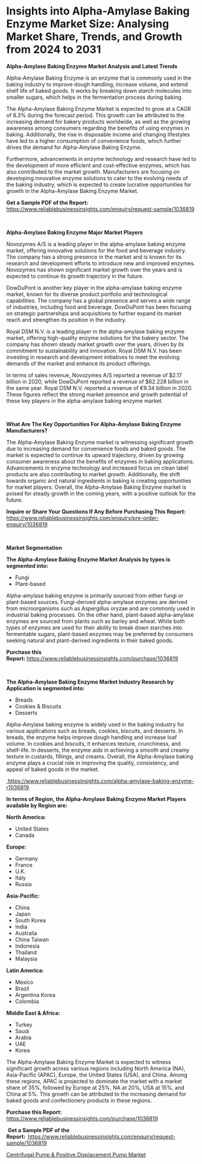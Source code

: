 <p><h1>Insights into Alpha-Amylase Baking Enzyme Market Size: Analysing Market Share, Trends, and Growth from 2024 to 2031</h1></p><p><strong>Alpha-Amylase Baking Enzyme Market Analysis and Latest Trends</strong></p>
<p><p>Alpha-Amylase Baking Enzyme is an enzyme that is commonly used in the baking industry to improve dough handling, increase volume, and extend shelf life of baked goods. It works by breaking down starch molecules into smaller sugars, which helps in the fermentation process during baking.</p><p>The Alpha-Amylase Baking Enzyme Market is expected to grow at a CAGR of 8.3% during the forecast period. This growth can be attributed to the increasing demand for bakery products worldwide, as well as the growing awareness among consumers regarding the benefits of using enzymes in baking. Additionally, the rise in disposable income and changing lifestyles have led to a higher consumption of convenience foods, which further drives the demand for Alpha-Amylase Baking Enzyme.</p><p>Furthermore, advancements in enzyme technology and research have led to the development of more efficient and cost-effective enzymes, which has also contributed to the market growth. Manufacturers are focusing on developing innovative enzyme solutions to cater to the evolving needs of the baking industry, which is expected to create lucrative opportunities for growth in the Alpha-Amylase Baking Enzyme Market.</p></p>
<p><strong>Get a Sample PDF of the Report:&nbsp;</strong> <a href="https://www.reliablebusinessinsights.com/enquiry/request-sample/1036819">https://www.reliablebusinessinsights.com/enquiry/request-sample/1036819</a></p>
<p>&nbsp;</p>
<p><strong>Alpha-Amylase Baking Enzyme Major Market Players</strong></p>
<p><p>Novozymes A/S is a leading player in the alpha-amylase baking enzyme market, offering innovative solutions for the food and beverage industry. The company has a strong presence in the market and is known for its research and development efforts to introduce new and improved enzymes. Novozymes has shown significant market growth over the years and is expected to continue its growth trajectory in the future.</p><p>DowDuPont is another key player in the alpha-amylase baking enzyme market, known for its diverse product portfolio and technological capabilities. The company has a global presence and serves a wide range of industries, including food and beverage. DowDuPont has been focusing on strategic partnerships and acquisitions to further expand its market reach and strengthen its position in the industry.</p><p>Royal DSM N.V. is a leading player in the alpha-amylase baking enzyme market, offering high-quality enzyme solutions for the bakery sector. The company has shown steady market growth over the years, driven by its commitment to sustainability and innovation. Royal DSM N.V. has been investing in research and development initiatives to meet the evolving demands of the market and enhance its product offerings.</p><p>In terms of sales revenue, Novozymes A/S reported a revenue of $2.17 billion in 2020, while DowDuPont reported a revenue of $62.228 billion in the same year. Royal DSM N.V. reported a revenue of €9.34 billion in 2020. These figures reflect the strong market presence and growth potential of these key players in the alpha-amylase baking enzyme market.</p></p>
<p>&nbsp;</p>
<p><strong>What Are The Key Opportunities For Alpha-Amylase Baking Enzyme Manufacturers?</strong></p>
<p><p>The Alpha-Amylase Baking Enzyme market is witnessing significant growth due to increasing demand for convenience foods and baked goods. The market is expected to continue its upward trajectory, driven by growing consumer awareness about the benefits of enzymes in baking applications. Advancements in enzyme technology and increased focus on clean label products are also contributing to market growth. Additionally, the shift towards organic and natural ingredients in baking is creating opportunities for market players. Overall, the Alpha-Amylase Baking Enzyme market is poised for steady growth in the coming years, with a positive outlook for the future.</p></p>
<p><strong>Inquire or Share Your Questions If Any Before Purchasing This Report:</strong> <a href="https://www.reliablebusinessinsights.com/enquiry/pre-order-enquiry/1036819">https://www.reliablebusinessinsights.com/enquiry/pre-order-enquiry/1036819</a></p>
<p>&nbsp;</p>
<p><strong>Market Segmentation</strong></p>
<p><strong>The Alpha-Amylase Baking Enzyme Market Analysis by types is segmented into:</strong></p>
<p><ul><li>Fungi</li><li>Plant-based</li></ul></p>
<p><p>Alpha-amylase baking enzyme is primarily sourced from either fungi or plant-based sources. Fungi-derived alpha-amylase enzymes are derived from microorganisms such as Aspergillus oryzae and are commonly used in industrial baking processes. On the other hand, plant-based alpha-amylase enzymes are sourced from plants such as barley and wheat. While both types of enzymes are used for their ability to break down starches into fermentable sugars, plant-based enzymes may be preferred by consumers seeking natural and plant-derived ingredients in their baked goods.</p></p>
<p><strong>Purchase this Report:&nbsp;</strong><a href="https://www.reliablebusinessinsights.com/purchase/1036819">https://www.reliablebusinessinsights.com/purchase/1036819</a></p>
<p>&nbsp;</p>
<p><strong>The Alpha-Amylase Baking Enzyme Market Industry Research by Application is segmented into:</strong></p>
<p><ul><li>Breads</li><li>Cookies & Biscuits</li><li>Desserts</li></ul></p>
<p><p>Alpha-Amylase baking enzyme is widely used in the baking industry for various applications such as breads, cookies, biscuits, and desserts. In breads, the enzyme helps improve dough handling and increase loaf volume. In cookies and biscuits, it enhances texture, crunchiness, and shelf-life. In desserts, the enzyme aids in achieving a smooth and creamy texture in custards, fillings, and creams. Overall, the Alpha-Amylase baking enzyme plays a crucial role in improving the quality, consistency, and appeal of baked goods in the market.</p></p>
<p><a href="https://www.reliablebusinessinsights.com/alpha-amylase-baking-enzyme-r1036819">&nbsp;https://www.reliablebusinessinsights.com/alpha-amylase-baking-enzyme-r1036819</a></p>
<p><strong>In terms of Region, the Alpha-Amylase Baking Enzyme Market Players available by Region are:</strong></p>
<p>
    <p> <strong> North America: </strong>
        <ul>
            <li>United States</li>
            <li>Canada</li>
        </ul>
        </p> 
    <p> <strong> Europe: </strong>
        <ul>
            <li>Germany</li>
            <li>France</li>
            <li>U.K.</li>
            <li>Italy</li>
            <li>Russia</li>
        </ul>
        </p> 
    <p> <strong> Asia-Pacific: </strong>
        <ul>
            <li>China</li>
            <li>Japan</li>
            <li>South Korea</li>
            <li>India</li>
            <li>Australia</li>
            <li>China Taiwan</li>
            <li>Indonesia</li>
            <li>Thailand</li>
            <li>Malaysia</li>
        </ul>
        </p> 
    <p> <strong> Latin America: </strong>
        <ul>
            <li>Mexico</li>
            <li>Brazil</li>
            <li>Argentina Korea</li>
            <li>Colombia</li>
        </ul>
        </p> 
    <p> <strong> Middle East & Africa: </strong>
        <ul>
            <li>Turkey</li>
            <li>Saudi</li>
            <li>Arabia</li>
            <li>UAE</li>
            <li>Korea</li>
        </ul>
    </p>
    </p>
<p><p>The Alpha-Amylase Baking Enzyme Market is expected to witness significant growth across various regions including North America (NA), Asia-Pacific (APAC), Europe, the United States (USA), and China. Among these regions, APAC is projected to dominate the market with a market share of 35%, followed by Europe at 25%, NA at 20%, USA at 15%, and China at 5%. This growth can be attributed to the increasing demand for baked goods and confectionery products in these regions.</p></p>
<p><strong>Purchase this Report: </strong><a href="https://www.reliablebusinessinsights.com/purchase/1036819">https://www.reliablebusinessinsights.com/purchase/1036819</a></p>
<p>&nbsp;<strong>Get a Sample PDF of the Report:&nbsp;&nbsp;</strong><a href="https://www.reliablebusinessinsights.com/enquiry/request-sample/1036819">https://www.reliablebusinessinsights.com/enquiry/request-sample/1036819</a></p>
<p><strong></strong></p>
<p><p><a href="https://github.com/KaliWatsica/Market-Research-Report-List-1/blob/main/centrifugal-pump-positive-displacement-pump-market.md">Centrifugal Pump & Positive Displacement Pump Market</a></p></p>